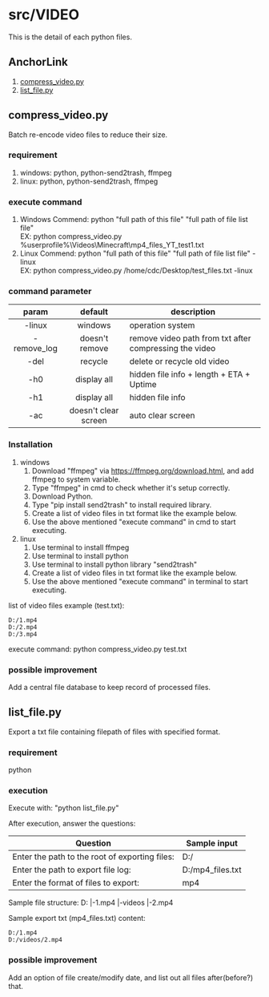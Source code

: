 # src/VIDEO

This is the detail of each python files.

## AnchorLink

1. [compress_video.py](#1)
2. [list_file.py](#2)

## <a name="1"></a>compress_video.py

Batch re-encode video files to reduce their size.

### requirement

1. windows: python, python-send2trash, ffmpeg
2. linux: python, python-send2trash, ffmpeg

### execute command

1. Windows Commend: python "full path of this file" "full path of file list file"<br>
EX: python compress_video.py %userprofile%\Videos\Minecraft\mp4_files_YT_test1.txt
2. Linux Commend: python "full path of this file" "full path of file list file" -linux<br>
EX: python compress_video.py /home/cdc/Desktop/test_files.txt -linux

### command parameter

|    param    |       default        | description                                            |
| :---------: | :------------------: | ------------------------------------------------------ |
|   -linux    |       windows        | operation system                                       |
| -remove_log |    doesn't remove    | remove video path from txt after compressing the video |
|    -del     |       recycle        | delete or recycle old video                            |
|     -h0     |     display all      | hidden file info + length + ETA + Uptime               |
|     -h1     |     display all      | hidden file info                                       |
|     -ac     | doesn't clear screen | auto clear screen                                      |

### Installation

1. windows
    1. Download "ffmpeg" via <https://ffmpeg.org/download.html>, and add ffmpeg to system variable.
    2. Type "ffmpeg" in cmd to check whether it's setup correctly.
    3. Download Python.
    4. Type "pip install send2trash" to install required library.
    5. Create a list of video files in txt format like the example below.
    6. Use the above mentioned "execute command" in cmd to start executing.
2. linux
    1. Use terminal to install ffmpeg
    2. Use terminal to install python
    3. Use terminal to install python library "send2trash"
    4. Create a list of video files in txt format like the example below.
    5. Use the above mentioned "execute command" in terminal to start executing.

list of video files example (test.txt):

```
D:/1.mp4
D:/2.mp4
D:/3.mp4
```

execute command: python compress_video.py test.txt

### possible improvement

Add a central file database to keep record of processed files.

## <a name="2"></a>list_file.py

Export a txt file containing filepath of files with specified format.

### requirement

python

### execution

Execute with: "python list_file.py"

After execution, answer the questions:

| Question                                       | Sample input     |
| ---------------------------------------------- | ---------------- |
| Enter the path to the root of exporting files: | D:/              |
| Enter the path to export file log:             | D:/mp4_files.txt |
| Enter the format of files to export:           | mp4              |

Sample file structure:
D:
|-1.mp4
|-videos
    |-2.mp4

Sample export txt (mp4_files.txt) content:

```
D:/1.mp4
D:/videos/2.mp4
```

### possible improvement

Add an option of file create/modify date, and list out all files after(before?) that.
